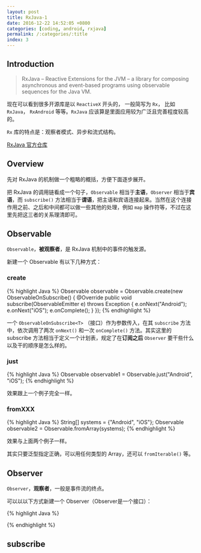 ```yaml
---
layout: post
title: RxJava-1
date: 2016-12-22 14:52:05 +0800
categories: [coding, android, rxjava]
permalink: /:categories/:title
index: 3
---
```


## Introduction

>RxJava – Reactive Extensions for the JVM – a library for composing asynchronous and event-based programs using observable sequences for the Java VM.

现在可以看到很多开源库是以 `ReactiveX` 开头的， 一般简写为 `Rx`， 比如 `RxJava`， `RxAndroid` 等等。`RxJava` 应该算是里面应用较为广泛且完善程度较高的。

`Rx` 库的特点是：观察者模式、异步和流式结构。

[RxJava 官方仓库](https://github.com/ReactiveX/RxJava)

## Overview

先对 RxJava 的机制做一个粗略的概括，方便下面逐步展开。

把 RxJava 的调用链看成一个句子，`Observable` 相当于**主语**，`Observer` 相当于**宾语**，而 `subscribe()` 方法相当于**谓语**，把主语和宾语连接起来。当然在这个连接作用之前、之后和中间都可以做一些其他的处理，例如 `map` 操作符等，不过在这里先把这三者的关系理清即可。

## Observable

`Observable`，**被观察者**，是 RxJava 机制中的事件的触发源。

新建一个 Observable 有以下几种方式：

### create

{% highlight Java %}
Observable<String> observable = Observable.create(new ObservableOnSubscribe<String>() {
    @Override
    public void subscribe(ObservableEmitter<String> e) throws Exception {
        e.onNext("Android");
        e.onNext("iOS");
        e.onComplete();
    }
});
{% endhighlight %}

一个 `ObservableOnSubscribe<T>` （接口）作为参数传入，在其 `subscribe` 方法中，依次调用了两次 `onNext()` 和一次 `onComplete()` 方法。其实这里的 subscribe 方法相当于定义一个计划表，规定了在**订阅之后** `Observer` 要干些什么以及干的顺序是怎么样的。

### just

{% highlight Java %}
Observable<String> observable1 = Observable.just("Android", "iOS");
{% endhighlight %}

效果跟上一个例子完全一样。

### fromXXX

{% highlight Java %}
String[] systems = {"Android", "iOS"};
Observable<String> observable2 = Observable.fromArray(systems);
{% endhighlight %}

效果与上面两个例子一样。

其实只要泛型指定正确，可以用任何类型的 Array，还可以 `fromIterable()` 等。

## Observer

`Observer`，**观察者**，一般是事件流的终点。

可以以以下方式新建一个 Observer（Observer是一个接口）：

{% highlight Java %}

{% endhighlight %}


## subscribe


